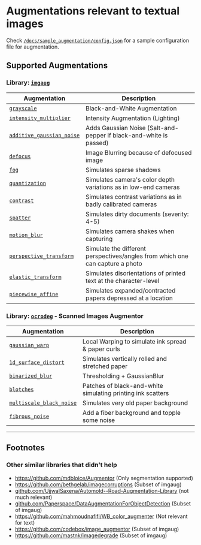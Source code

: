# Augmentations relevant to textual images

Check [`/docs/sample_augmentation/config.json`](/docs/sample_augmentation/config.json) for a sample configuration file for augmentation.

## Supported Augmentations

### Library: [`imgaug`](https://github.com/aleju/imgaug#example-images)

|Augmentation|Description|
|------------|-----------|
|[`grayscale`](https://imgaug.readthedocs.io/en/latest/source/overview/color.html#grayscale)|Black-and-White Augmentation|
|[`intensity_multiplier`](https://imgaug.readthedocs.io/en/latest/source/overview/arithmetic.html#multiply)|Intensity Augmentation (Lighting)|
|[`additive_gaussian_noise`](https://imgaug.readthedocs.io/en/latest/source/overview/arithmetic.html#additivegaussiannoise)|Adds Gaussian Noise (Salt-and-pepper if black-and-white is passed)|
|[`defocus`](https://imgaug.readthedocs.io/en/latest/source/overview/imgcorruptlike.html#defocusblur)|Image Blurring because of defocused image|
|[`fog`](https://imgaug.readthedocs.io/en/latest/source/overview/imgcorruptlike.html#fog)|Simulates sparse shadows|
|[`quantization`](https://imgaug.readthedocs.io/en/latest/source/overview/color.html#kmeanscolorquantization)|Simulates camera's color depth variations as in low-end cameras|
|[`contrast`](https://imgaug.readthedocs.io/en/latest/source/overview/contrast.html#sigmoidcontrast)|Simulates contrast variations as in badly calibrated cameras|
|[`spatter`](https://imgaug.readthedocs.io/en/latest/source/overview/imgcorruptlike.html#spatter)|Simulates dirty documents (severity: 4-5)|
|[`motion_blur`](https://imgaug.readthedocs.io/en/latest/source/overview/blur.html#motionblur)|Simulates camera shakes when capturing|
|[`perspective_transform`](https://imgaug.readthedocs.io/en/latest/source/overview/geometric.html#perspectivetransform)|Simulate the different perspectives/angles from which one can capture a photo|
|[`elastic_transform`](https://github.com/bethgelab/imagecorruptions#imagecorruptions)|Simulates disorientations of printed text at the character-level|
|[`piecewise_affine`](https://imgaug.readthedocs.io/en/latest/source/overview/geometric.html#piecewiseaffine)|Simulates expanded/contracted papers depressed at a location

### Library: [`ocrodeg`](https://github.com/NVlabs/ocrodeg) - Scanned Images Augmentor

|Augmentation|Description|
|------------|-----------|
|[`gaussian_warp`](https://github.com/NVlabs/ocrodeg#random-distortions)|Local Warping to simulate ink spread & paper curls|
|[`1d_surface_distort`](https://github.com/NVlabs/ocrodeg#ruled-surface-distortions)|Simulates vertically rolled and stretched paper|
|[`binarized_blur`](https://github.com/NVlabs/ocrodeg#blur-thresholding-noise)|Thresholding + GaussianBlur|
|[`blotches`](https://github.com/NVlabs/ocrodeg#random-blobs)|Patches of black-and-white simulating printing ink scatters|
|[`multiscale_black_noise`](https://github.com/NVlabs/ocrodeg#foreground--background-selection)|Simulates very old paper background|
|[`fibrous_noise`](https://github.com/NVlabs/ocrodeg#fibrous-noise)|Add a fiber background and topple some noise

<hr/>

## Footnotes

### Other similar libraries that didn't help

* https://github.com/mdbloice/Augmentor (Only segmentation supported)
* https://github.com/bethgelab/imagecorruptions (Subset of imgaug)
* [github.com/UjjwalSaxena/Automold--Road-Augmentation-Library](https://github.com/UjjwalSaxena/Automold--Road-Augmentation-Library) (not much relevant)
* [github.com/Paperspace/DataAugmentationForObjectDetection](https://github.com/Paperspace/DataAugmentationForObjectDetection) (Subset of imgaug)
* https://github.com/mahmoudnafifi/WB_color_augmenter (Not relevant for text)
* https://github.com/codebox/image_augmentor (Subset of imgaug)
* https://github.com/mastnk/imagedegrade (Subset of imgaug)